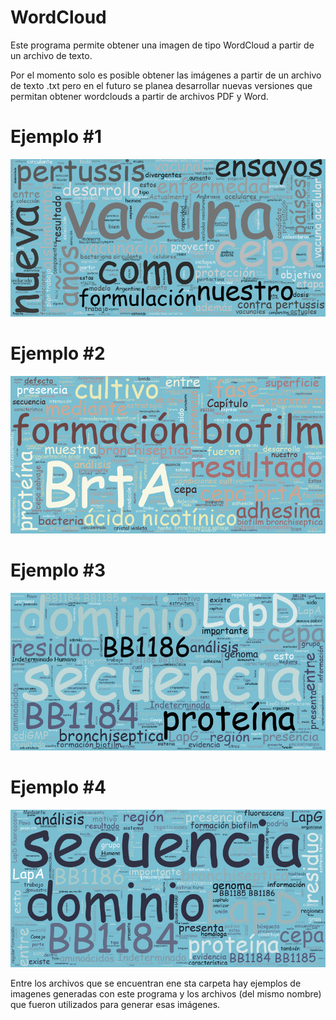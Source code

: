 # WordCloud
Este programa permite obtener una imagen de tipo WordCloud a partir de un archivo de texto.

Por el momento solo es posible obtener las imágenes a partir de un archivo de texto .txt pero en el futuro se planea desarrollar nuevas versiones que permitan obtener wordclouds a partir de archivos PDF y Word.


# Ejemplo #1
![Image text](https://github.com/nicoambrosis/WordCloud/blob/main/Plan_corto.png)

# Ejemplo #2
![Image text](https://github.com/nicoambrosis/WordCloud/blob/main/Cap3.png)

# Ejemplo #3
![Image text](https://github.com/nicoambrosis/WordCloud/blob/main/Cap2.png)

# Ejemplo #4
![Image text](https://github.com/nicoambrosis/WordCloud/blob/main/Introduccion.png)


Entre los archivos que se encuentran ene sta carpeta hay ejemplos de imagenes generadas con este programa y los archivos (del mismo nombre) que fueron utilizados para generar esas imágenes.
